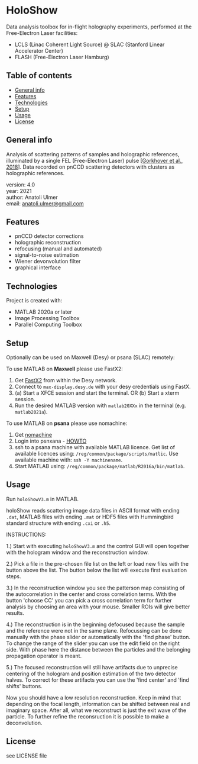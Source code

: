 # HoloShow

Data analysis toolbox for in-flight holography experiments, performed at the Free-Electron Laser facilities:
  + LCLS (Linac Coherent Light Source) @ SLAC (Stanford Linear Accelerator Center)
  + FLASH (Free-Electron Laser Hamburg)


## Table of contents
* [General info](#general-info)
* [Features](#features)
* [Technologies](#technologies)
* [Setup](#setup)
* [Usage](#usage)
* [License](#license)


## General info

Analysis of scattering patterns of samples and holographic references, illuminated by a single FEL (Free-Electron Laser) pulse [[Gorkhover et al., 2018](https://doi.org/10.1038/s41566-018-0110-y)]. Data recorded on pnCCD scattering detectors with clusters as holographic references.

version: 4.0  
year: 2021  
author: Anatoli Ulmer  
email: anatoli.ulmer@gmail.com  


## Features
  + pnCCD detector corrections
  + holographic reconstruction
  + refocusing (manual and automated)
  + signal-to-noise estimation
  + Wiener devonvolution filter
  + graphical interface


## Technologies
Project is created with:
* MATLAB 2020a or later
* Image Processing Toolbox
* Parallel Computing Toolbox


## Setup
Optionally can be used on Maxwell (Desy) or psana (SLAC) remotely:

To use MATLAB on **Maxwell** please use FastX2:
  1. Get [FastX2](https://confluence.desy.de/display/IS/FastX2) from within the Desy network.
  2. Connect to `max-display.desy.de` with your desy credentials using FastX.
  3. (a) Start a XFCE session and start the terminal. OR (b) Start a xterm session.
  4. Run the desired MATLAB version with `matlab20XXx` in the terminal (e.g. `matlab2021a`).

To use MATLAB on **psana** please use nomachine:
  1. Get [nomachine](https://www.nomachine.com/)
  2. Login into psnxana - [HOWTO](https://confluence.slac.stanford.edu/display/PCDS/Remote+Visualization)
  3. ssh to a psana machine with available MATLAB licence. 
  Get list of available licences using: `/reg/common/package/scripts/matlic`.
  Use available machine with: `ssh -Y machinename`.
  4. Start MATLAB using: `/reg/common/package/matlab/R2016a/bin/matlab`.

## Usage

Run `holoShowV3.m` in MATLAB. 

holoShow reads scattering image data files in ASCII format with ending `.dat`, MATLAB files with ending `.mat` or HDF5 files with Hummingbird standard structure with ending `.cxi` or `.h5`.


INSTRUCTIONS:

1.) Start with executing `holoShowV3.m` and the control GUI will open together with the hologram window and the reconstruction window.

2.) Pick a file in the pre-chosen file list on the left or load new files with the button above the list. The button below the list will execute first evaluation steps.

3.) In the reconstruction window you see the patterson map consisting of the autocorrelation in the center and cross correlation terms. With the button 'choose CC' you can pick a cross correlation term for further analysis by choosing an area with your mouse. Smaller ROIs will give better results.

4.) The reconstruction is in the beginning defocused because the sample and the reference were not in the same plane. Refocussing can be done manually with the phase slider or automatically with the 'find phase' button. To change the range of the slider you can use the edit field on the right side. With phase here the distance between the particles and the belonging propagation operator is meant.

5.) The focused reconstruction will still have artifacts due to unprecise centering of the hologram and position estimation of the two detector halves. To correct for these artifacts you can use the 'find center' and 'find shifts' buttons.

Now you should have a low resolution reconstruction. Keep in mind that depending on the focal length, information can be shifted between real and imaginary space. After all, what we reconstruct is just the exit wave of the particle. To further refine the reconsruction it is possible to make a deconvolution.


## License

see LICENSE file
